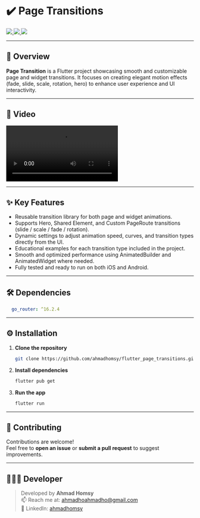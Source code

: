 # ✔️ Page Transitions

<div align="start">
  <a href="https://api.visitorbadge.io/api/visitors?path=DailyDone-App&label=People%20who%20visited%20this%20page&countColor=%23263759" target="_blank">
    <img src="https://api.visitorbadge.io/api/visitors?path=DailyDone-App&label=People%20who%20visited%20this%20page&countColor=%23263759" />
  </a>
  <a href="https://www.linkedin.com/in/ahmad-alhomsy963" target="_blank">
    <img src="https://img.shields.io/badge/LinkedIn-0077B5?style=for-the-badge&logo=linkedin&logoColor=white" />
  </a>
  <a href="mailto:ahmadhoahmadho@gmail.com">
    <img src="https://img.shields.io/badge/Gmail-333333?style=for-the-badge&logo=gmail&logoColor=red" />
  </a>
</div>

---

## 🚀 Overview

**Page Transition** is a Flutter project showcasing smooth and customizable page and widget transitions.
It focuses on creating elegant motion effects (fade, slide, scale, rotation, hero) to enhance user experience and UI interactivity.

---

## 🎥 Video
<video src="assets/video/demo.mp4" width="300" controls></video>

---
## ✨ Key Features
- Reusable transition library for both page and widget animations.
- Supports Hero, Shared Element, and Custom PageRoute transitions (slide / scale / fade / rotation).
- Dynamic settings to adjust animation speed, curves, and transition types directly from the UI.
- Educational examples for each transition type included in the project.
- Smooth and optimized performance using AnimatedBuilder and AnimatedWidget where needed.
- Fully tested and ready to run on both iOS and Android.

---

## 🛠 Dependencies

```yaml
  go_router: ^16.2.4
```

---

## ⚙️ Installation

1. **Clone the repository**
   ```bash
   git clone https://github.com/ahmadhomsy/flutter_page_transitions.git
   ```

2. **Install dependencies**
   ```bash
   flutter pub get
   ```

3. **Run the app**
   ```bash
   flutter run
   ```

---

## 💜 Contributing

Contributions are welcome!  
Feel free to **open an issue** or **submit a pull request** to suggest improvements.

---

## 👨🏻‍💻 Developer

> Developed by **Ahmad Homsy**  
> 📫 Reach me at: [ahmadhoahmadho@gmail.com](mailto:ahmadhoahmadho@gmail.com)  
> 💼 LinkedIn: [ahmadhomsy](https://www.linkedin.com/in/ahmad-alhomsy963)  

